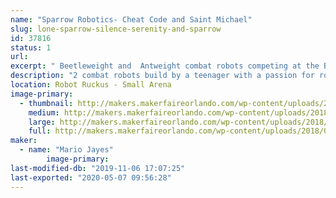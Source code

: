 ```yaml
---
name: "Sparrow Robotics- Cheat Code and Saint Michael"
slug: lone-sparrow-silence-serenity-and-sparrow
id: 37816
status: 1
url: 
excerpt: " Beetleweight and  Antweight combat robots competing at the Battles at Maker Faire Orlando 2018. "
description: "2 combat robots build by a teenager with a passion for robotics. If not in competition these robots will be open for examination by others."
location: Robot Ruckus - Small Arena
image-primary:
  - thumbnail: http://makers.makerfaireorlando.com/wp-content/uploads/2018/09/9A8FFD74-F708-4FB9-BBED-BDC8E3AEECD4-150x150.jpeg
    medium: http://makers.makerfaireorlando.com/wp-content/uploads/2018/09/9A8FFD74-F708-4FB9-BBED-BDC8E3AEECD4-225x300.jpeg
    large: http://makers.makerfaireorlando.com/wp-content/uploads/2018/09/9A8FFD74-F708-4FB9-BBED-BDC8E3AEECD4-768x1024.jpeg
    full: http://makers.makerfaireorlando.com/wp-content/uploads/2018/09/9A8FFD74-F708-4FB9-BBED-BDC8E3AEECD4.jpeg
maker:
  - name: "Mario Jayes"
        image-primary: 
last-modified-db: "2019-11-06 17:07:25"
last-exported: "2020-05-07 09:56:28"
---
```

